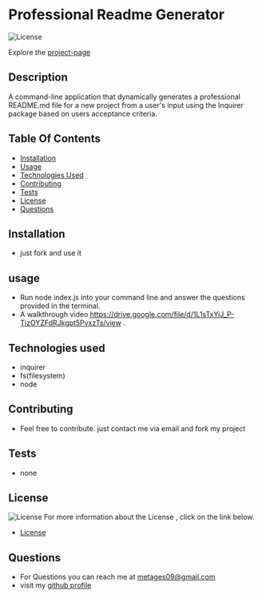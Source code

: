 
# Professional Readme Generator

![License](https://img.shields.io/badge/License-MIT-green.svg "License Badge")
 
Explore the [project-page](https://github.com/Mgithub89/Professional-README-Generator)

## Description
A command-line application that dynamically generates a professional README.md file  for a new project from a user's input using the Inquirer package based on users acceptance criteria. 

## Table Of Contents 
* [Installation](#Installation)
* [Usage](#Usage)
* [Technologies Used](#Technologies-Used)
* [Contributing](#Contributing)
* [Tests](#Tests)
* [License](#License)
* [Questions](#Questions)

## Installation
* just fork and use it

## usage
* Run  node index.js  into your command line and answer the questions provided in the terminal.
* A walkthrough video https://drive.google.com/file/d/1L1sTxYiJ_P-TizOYZFdRJkgpt5PvxzTs/view .



## Technologies used
* inquirer
* fs(filesystem)
* node

## Contributing
* Feel free to contribute. just contact me via email and fork my project

## Tests
* none

## License 
 ![License](https://img.shields.io/badge/License-MIT-green.svg "License Badge")
 For more information about the License , click on the link below.
 * [License](https://opensource.org/licenses/MIT)

## Questions
* For Questions you can reach me at [metages09@gmail.com](mailto:metages09@gmail.com)
* visit my [github profile](https://github.com/Mgithub89)
        